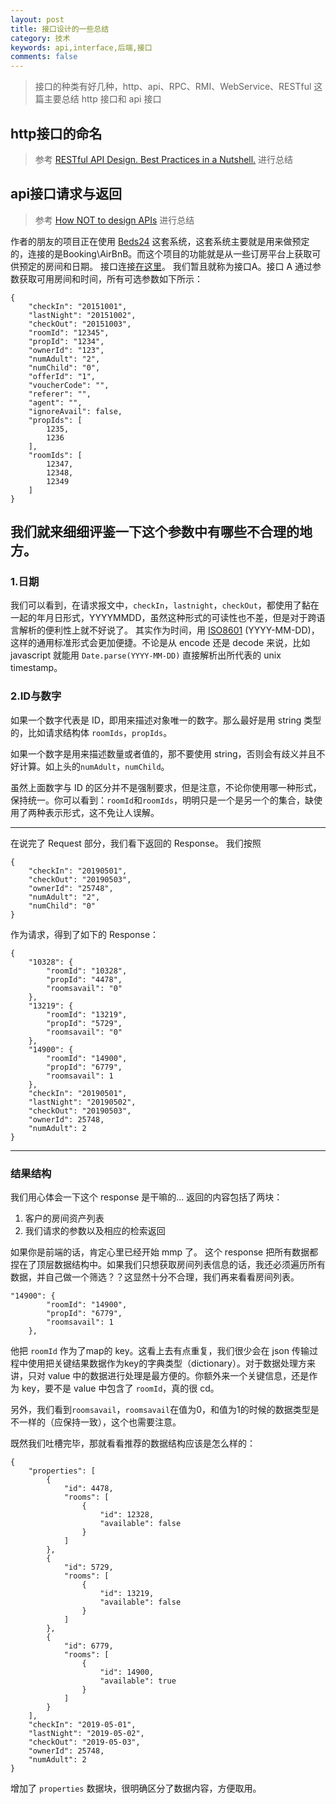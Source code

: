 ```yaml
---
layout: post
title: 接口设计的一些总结
category: 技术
keywords: api,interface,后端,接口
comments: false
---
```


> 接口的种类有好几种，http、api、RPC、RMI、WebService、RESTful
> 这篇主要总结 http 接口和 api 接口

## http接口的命名
> 参考 [RESTful API Design. Best Practices in a Nutshell.](https://blog.philipphauer.de/restful-api-design-best-practices/) 进行总结

## api接口请求与返回
> 参考 [How NOT to design APIs](https://blog.usejournal.com/how-not-to-design-restful-apis-fb4892d9057a) 进行总结

作者的朋友的项目正在使用 [Beds24](http://beds24.com/) 这套系统，这套系统主要就是用来做预定的，连接的是Booking\AirBnB。而这个项目的功能就是从一些订房平台上获取可供预定的房间和日期。
接口连接[在这里](https://www.beds24.com/api/json/getAvailabilities)。
我们暂且就称为接口A。接口 A 通过参数获取可用房间和时间，所有可选参数如下所示：
```
{
    "checkIn": "20151001",
    "lastNight": "20151002",
    "checkOut": "20151003",
    "roomId": "12345",
    "propId": "1234",
    "ownerId": "123",
    "numAdult": "2",
    "numChild": "0",
    "offerId": "1",
    "voucherCode": "",
    "referer": "",
    "agent": "",
    "ignoreAvail": false,
    "propIds": [
        1235,
        1236
    ],
    "roomIds": [
        12347,
        12348,
        12349
    ]
}
```
我们就来细细评鉴一下这个参数中有哪些不合理的地方。
---
### 1.日期

我们可以看到，在请求报文中，`checkIn`，`lastnight`，`checkOut`，都使用了黏在一起的年月日形式，YYYYMMDD，虽然这种形式的可读性也不差，但是对于跨语言解析的便利性上就不好说了。
其实作为时间，用 [ISO8601](https://www.cl.cam.ac.uk/~mgk25/iso-time.html) (YYYY-MM-DD)，这样的通用标准形式会更加便捷。不论是从 encode 还是 decode 来说，比如 javascript 就能用 `Date.parse(YYYY-MM-DD)` 直接解析出所代表的 unix timestamp。

### 2.ID与数字

如果一个数字代表是 ID，即用来描述对象唯一的数字。那么最好是用 string 类型的，比如请求结构体
`roomIds`，`propIds`。

如果一个数字是用来描述数量或者值的，那不要使用 string，否则会有歧义并且不好计算。如上头的`numAdult`，`numChild`。

虽然上面数字与 ID 的区分并不是强制要求，但是注意，不论你使用哪一种形式，保持统一。你可以看到：`roomId`和`roomIds`，明明只是一个是另一个的集合，缺使用了两种表示形式，这不免让人误解。

---
在说完了 Request 部分，我们看下返回的 Response。
我们按照
```
{
    "checkIn": "20190501",
    "checkOut": "20190503",
    "ownerId": "25748",
    "numAdult": "2",
    "numChild": "0"
}
```
作为请求，得到了如下的 Response：
```
{
    "10328": {
        "roomId": "10328",
        "propId": "4478",
        "roomsavail": "0"
    },
    "13219": {
        "roomId": "13219",
        "propId": "5729",
        "roomsavail": "0"
    },
    "14900": {
        "roomId": "14900",
        "propId": "6779",
        "roomsavail": 1
    },
    "checkIn": "20190501",
    "lastNight": "20190502",
    "checkOut": "20190503",
    "ownerId": 25748,
    "numAdult": 2
}
```
---
### 结果结构

我们用心体会一下这个 response 是干嘛的...
返回的内容包括了两块：
1. 客户的房间资产列表
2. 我们请求的参数以及相应的检索返回

如果你是前端的话，肯定心里已经开始 mmp 了。
这个 response 把所有数据都捏在了顶层数据结构中。如果我们只想获取房间列表信息的话，我还必须遍历所有数据，并自己做一个筛选？？这显然十分不合理，我们再来看看房间列表。
```
"14900": {
        "roomId": "14900",
        "propId": "6779",
        "roomsavail": 1
    },
```
他把 `roomId` 作为了map的 key。这看上去有点重复，我们很少会在 json 传输过程中使用把关键结果数据作为key的字典类型（dictionary）。对于数据处理方来讲，只对 value
中的数据进行处理是最方便的。你额外来一个关键信息，还是作为 key，要不是 value 中包含了 `roomId`，真的很 cd。

另外，我们看到`roomsavail`，`roomsavail`在值为0，和值为1的时候的数据类型是不一样的（应保持一致），这个也需要注意。

既然我们吐槽完毕，那就看看推荐的数据结构应该是怎么样的：
```
{
    "properties": [
        {
            "id": 4478,
            "rooms": [
                {
                    "id": 12328,
                    "available": false
                }
            ]
        },
        {
            "id": 5729,
            "rooms": [
                {
                    "id": 13219,
                    "available": false
                }
            ]
        },
        {
            "id": 6779,
            "rooms": [
                {
                    "id": 14900,
                    "available": true
                }
            ]
        }
    ],
    "checkIn": "2019-05-01",
    "lastNight": "2019-05-02",
    "checkOut": "2019-05-03",
    "ownerId": 25748,
    "numAdult": 2
}
```
增加了 `properties` 数据块，很明确区分了数据内容，方便取用。
